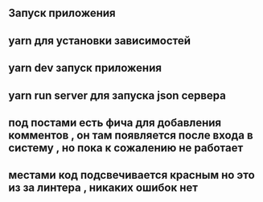 ## Запуск приложения

## yarn для установки зависимостей

## yarn dev запуск приложения

## yarn run server для запуска json сервера

## под постами есть фича для добавления комментов , он там появляется после входа в систему , но пока к сожалению не работает

## местами код подсвечивается красным но это из за линтера , никаких ошибок нет
